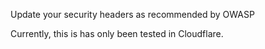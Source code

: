 Update your security headers as recommended by OWASP

Currently, this is has only been tested in Cloudflare.